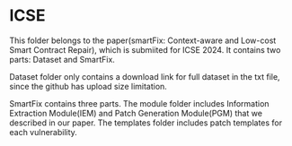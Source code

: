 # ICSE

This folder belongs to the paper(smartFix: Context-aware and Low-cost Smart Contract Repair), which is submiited for ICSE 2024. It contains two parts: Dataset and SmartFix. 

Dataset folder only contains a download link for full dataset in the txt file, since the github has upload size limitation.

SmartFix contains three parts. The module folder includes Information Extraction Module(IEM) and Patch Generation Module(PGM) that we described in our paper. The templates folder includes patch templates for each vulnerability.
